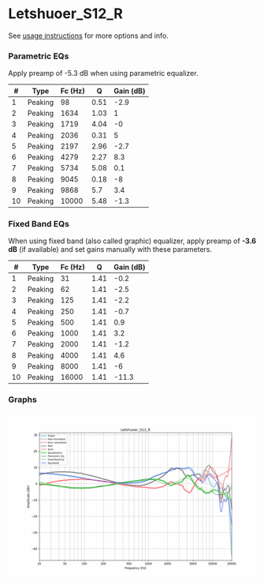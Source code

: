 # Letshuoer_S12_R
See [usage instructions](https://github.com/jaakkopasanen/AutoEq#usage) for more options and info.

### Parametric EQs
Apply preamp of -5.3 dB when using parametric equalizer.

|   # | Type    |   Fc (Hz) |    Q |   Gain (dB) |
|-----|---------|-----------|------|-------------|
|   1 | Peaking |        98 | 0.51 |        -2.9 |
|   2 | Peaking |      1634 | 1.03 |         1   |
|   3 | Peaking |      1719 | 4.04 |        -0   |
|   4 | Peaking |      2036 | 0.31 |         5   |
|   5 | Peaking |      2197 | 2.96 |        -2.7 |
|   6 | Peaking |      4279 | 2.27 |         8.3 |
|   7 | Peaking |      5734 | 5.08 |         0.1 |
|   8 | Peaking |      9045 | 0.18 |        -8   |
|   9 | Peaking |      9868 | 5.7  |         3.4 |
|  10 | Peaking |     10000 | 5.48 |        -1.3 |

### Fixed Band EQs
When using fixed band (also called graphic) equalizer, apply preamp of **-3.6 dB** (if available) and set gains manually with these parameters.

|   # | Type    |   Fc (Hz) |    Q |   Gain (dB) |
|-----|---------|-----------|------|-------------|
|   1 | Peaking |        31 | 1.41 |        -0.2 |
|   2 | Peaking |        62 | 1.41 |        -2.5 |
|   3 | Peaking |       125 | 1.41 |        -2.2 |
|   4 | Peaking |       250 | 1.41 |        -0.7 |
|   5 | Peaking |       500 | 1.41 |         0.9 |
|   6 | Peaking |      1000 | 1.41 |         3.2 |
|   7 | Peaking |      2000 | 1.41 |        -1.2 |
|   8 | Peaking |      4000 | 1.41 |         4.6 |
|   9 | Peaking |      8000 | 1.41 |        -6   |
|  10 | Peaking |     16000 | 1.41 |       -11.3 |

### Graphs
![](./Letshuoer_S12_R.png)

